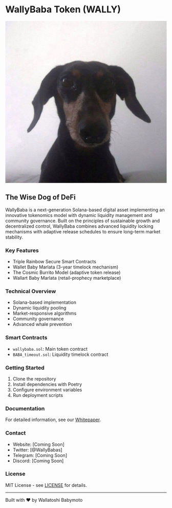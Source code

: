 # WallyBaba Token (WALLY)

![WallyBaba Logo](assets/147366948194267431.jpg)

## The Wise Dog of DeFi

WallyBaba is a next-generation Solana-based digital asset implementing an innovative tokenomics model with dynamic liquidity management and community governance. Built on the principles of sustainable growth and decentralized control, WallyBaba combines advanced liquidity locking mechanisms with adaptive release schedules to ensure long-term market stability.

### Key Features

- Triple Rainbow Secure Smart Contracts
- Wallet Baby Marlata (3-year timelock mechanism)
- The Cosmic Burrito Model (adaptive token release)
- Wallart Baby Marlata (retail-prophecy marketplace)

### Technical Overview

- Solana-based implementation
- Dynamic liquidity pooling
- Market-responsive algorithms
- Community governance
- Advanced whale prevention

### Smart Contracts

- `wallybaba.sol`: Main token contract
- `BABA_timeout.sol`: Liquidity timelock contract

### Getting Started

1. Clone the repository
2. Install dependencies with Poetry
3. Configure environment variables
4. Run deployment scripts

### Documentation

For detailed information, see our [Whitepaper](WALIBABA_Whitepaper.md).

### Contact

- Website: [Coming Soon]
- Twitter: [@WallyBabas]
- Telegram: [Coming Soon]
- Discord: [Coming Soon]

### License

MIT License - see [LICENSE](LICENSE) for details.

---
Built with ❤️ by Wallatoshi Babymoto 